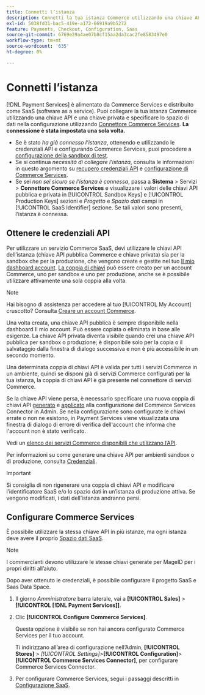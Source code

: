 ```yaml
---
title: Connetti l’istanza
description: Connetti la tua istanza Commerce utilizzando una chiave API e una chiave privata e specifica lo spazio di dati nella configurazione.
exl-id: 5038fd31-bac5-419e-a172-66919a9b5272
feature: Payments, Checkout, Configuration, Saas
source-git-commit: 6769e29a4ae07b8cf15aa2da3cac2fe8583497e0
workflow-type: tm+mt
source-wordcount: '635'
ht-degree: 0%

---
```


# Connetti l’istanza

[!DNL Payment Services] è alimentato da Commerce Services e distribuito come SaaS (software as a service). Puoi collegare la tua istanza Commerce utilizzando una chiave API e una chiave privata e specificare lo spazio di dati nella configurazione utilizzando [Connettore Commerce Services](https://experienceleague.adobe.com/docs/commerce-merchant-services/user-guides/saas.html). **La connessione è stata impostata una sola volta.**

* Se è stato *ha già connesso l’istanza*, ottenendo e utilizzando le credenziali API e configurando Commerce Services, puoi procedere a [configurazione della sandbox di test](https://experienceleague.adobe.com/docs/commerce-merchant-services/payment-services/get-started/sandbox.html).
* Se si continua *necessità di collegare l’istanza*, consulta le informazioni in questo argomento su [recupero credenziali API](#obtain-api-credentials) e [configurazione di Commerce Services](#configure-commerce-services).
* Se sei *non sei sicuro se l’istanza è connessa*, passa a **Sistema** > Servizi > **Connettore Commerce Services** e visualizzare i valori delle chiavi API pubblica e privata in [!UICONTROL Sandbox Keys] e [!UICONTROL Production Keys] sezioni e *Progetto* e *Spazio dati* campi in [!UICONTROL SaaS Identifier] sezione. Se tali valori sono presenti, l’istanza è connessa.

## Ottenere le credenziali API

Per utilizzare un servizio Commerce SaaS, devi utilizzare le chiavi API dell’istanza (chiave API pubblica Commerce e chiave privata) sia per la sandbox che per la produzione, che vengono create e gestite nel tuo [Il mio dashboard account](https://account.magento.com/customer/account/login). [La coppia di chiavi](https://docs.magento.com/user-guide/configuration/services/saas.html) può essere creato per un account Commerce, uno per sandbox e uno per produzione, anche se è possibile utilizzare attivamente una sola coppia alla volta.

>[!NOTE]
>
>Hai bisogno di assistenza per accedere al tuo [!UICONTROL My Account] cruscotto? Consulta [Creare un account Commerce](https://docs.magento.com/user-guide/magento/magento-account-create.html).

Una volta creata, una chiave API pubblica è sempre disponibile nella dashboard Il mio account. Può essere copiata o eliminata in base alle esigenze. La chiave API privata diventa visibile quando crei una chiave API pubblica per sandbox o produzione; è disponibile solo per la copia o il salvataggio dalla finestra di dialogo successiva e non è più accessibile in un secondo momento.

Una determinata coppia di chiavi API è valida per tutti i servizi Commerce in un ambiente, quindi se disponi già di servizi Commerce configurati per la tua istanza, la coppia di chiavi API è già presente nel connettore di servizi Commerce.

Se la chiave API viene persa, è necessario specificare una nuova coppia di chiavi API [generato](https://experienceleague.adobe.com/docs/commerce-merchant-services/payment-services/get-started/connect.html#generate-an-api-key-and-private-key) e [applicato](https://experienceleague.adobe.com/docs/commerce-merchant-services/payment-services/get-started/connect.html#configure-saas-project) alla configurazione del Commerce Services Connector in Admin. Se nella configurazione sono configurate le chiavi errate o non ne esistono, in Payment Services viene visualizzata una finestra di dialogo di errore di verifica dell&#39;account che informa che l&#39;account non è stato verificato.

Vedi un [elenco dei servizi Commerce disponibili che utilizzano l’API](https://docs.magento.com/user-guide/system/saas.html#available-services).

Per informazioni su come generare una chiave API per ambienti sandbox o di produzione, consulta [Credenziali](https://experienceleague.adobe.com/docs/commerce-merchant-services/user-guides/saas.html#apikey).

>[!IMPORTANT]
>
>Si consiglia di non rigenerare una coppia di chiavi API *e* modificare l’identificatore SaaS e/o lo spazio dati in un’istanza di produzione attiva. Se vengono modificati, i dati dell’istanza andranno persi.

## Configurare Commerce Services

È possibile utilizzare la stessa chiave API in più istanze, ma ogni istanza deve avere il proprio [Spazio dati SaaS](https://experienceleague.adobe.com/docs/commerce-merchant-services/user-guides/saas.html#saasenv).

>[!NOTE]
>
>I commercianti devono utilizzare le stesse chiavi generate per MageID per i propri diritti all’aiuto.

Dopo aver ottenuto le credenziali, è possibile configurare il progetto SaaS e Saas Data Space.

1. Il giorno _Amministratore_ barra laterale, vai a **[!UICONTROL Sales]** > **[!UICONTROL [!DNL Payment Services]]**.
1. Clic **[!UICONTROL Configure Commerce Services]**.

   Questa opzione è visibile se non hai ancora configurato Commerce Services per il tuo account.

   Ti indirizzano all’area di configurazione nell’Admin, **[!UICONTROL Stores]** > _[!UICONTROL Settings]_>**[!UICONTROL Configuration]**>**[!UICONTROL Commerce Services Connector]**, per configurare Commerce Services Connector.

1. Per configurare Commerce Services, segui i passaggi descritti in [Configurazione SaaS](https://experienceleague.adobe.com/docs/commerce-merchant-services/user-guides/integration-services/saas.html#saasenv).
